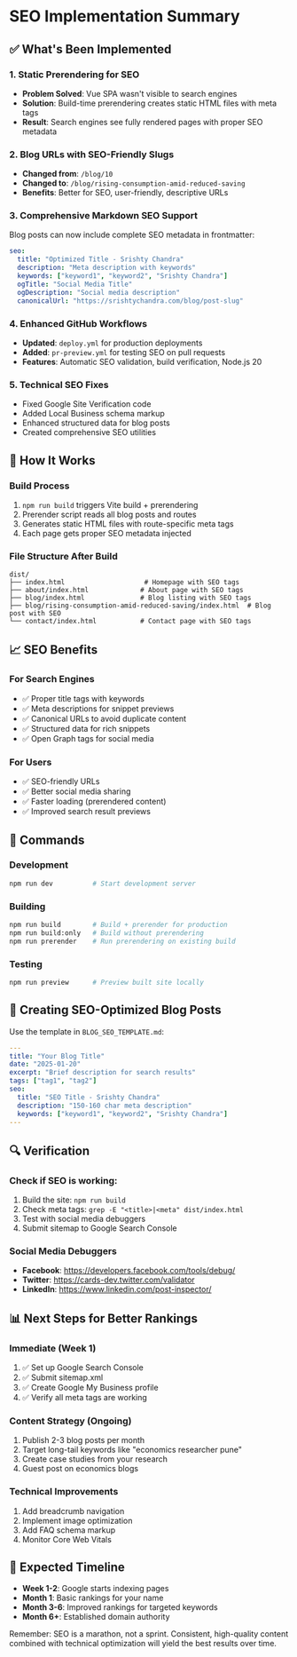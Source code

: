 # SEO Implementation Summary

## ✅ What's Been Implemented

### 1. Static Prerendering for SEO
- **Problem Solved**: Vue SPA wasn't visible to search engines
- **Solution**: Build-time prerendering creates static HTML files with meta tags
- **Result**: Search engines see fully rendered pages with proper SEO metadata

### 2. Blog URLs with SEO-Friendly Slugs
- **Changed from**: `/blog/10` 
- **Changed to**: `/blog/rising-consumption-amid-reduced-saving`
- **Benefits**: Better for SEO, user-friendly, descriptive URLs

### 3. Comprehensive Markdown SEO Support
Blog posts can now include complete SEO metadata in frontmatter:
```yaml
seo:
  title: "Optimized Title - Srishty Chandra"
  description: "Meta description with keywords"
  keywords: ["keyword1", "keyword2", "Srishty Chandra"]
  ogTitle: "Social Media Title"
  ogDescription: "Social media description"
  canonicalUrl: "https://srishtychandra.com/blog/post-slug"
```

### 4. Enhanced GitHub Workflows
- **Updated**: `deploy.yml` for production deployments
- **Added**: `pr-preview.yml` for testing SEO on pull requests
- **Features**: Automatic SEO validation, build verification, Node.js 20

### 5. Technical SEO Fixes
- Fixed Google Site Verification code
- Added Local Business schema markup
- Enhanced structured data for blog posts
- Created comprehensive SEO utilities

## 🚀 How It Works

### Build Process
1. `npm run build` triggers Vite build + prerendering
2. Prerender script reads all blog posts and routes
3. Generates static HTML files with route-specific meta tags
4. Each page gets proper SEO metadata injected

### File Structure After Build
```
dist/
├── index.html                    # Homepage with SEO tags
├── about/index.html             # About page with SEO tags
├── blog/index.html              # Blog listing with SEO tags
├── blog/rising-consumption-amid-reduced-saving/index.html  # Blog post with SEO
└── contact/index.html           # Contact page with SEO tags
```

## 📈 SEO Benefits

### For Search Engines
- ✅ Proper title tags with keywords
- ✅ Meta descriptions for snippet previews
- ✅ Canonical URLs to avoid duplicate content
- ✅ Structured data for rich snippets
- ✅ Open Graph tags for social media

### For Users
- ✅ SEO-friendly URLs
- ✅ Better social media sharing
- ✅ Faster loading (prerendered content)
- ✅ Improved search result previews

## 🔧 Commands

### Development
```bash
npm run dev          # Start development server
```

### Building
```bash
npm run build        # Build + prerender for production
npm run build:only   # Build without prerendering
npm run prerender    # Run prerendering on existing build
```

### Testing
```bash
npm run preview      # Preview built site locally
```

## 📝 Creating SEO-Optimized Blog Posts

Use the template in `BLOG_SEO_TEMPLATE.md`:

```yaml
---
title: "Your Blog Title"
date: "2025-01-20"
excerpt: "Brief description for search results"
tags: ["tag1", "tag2"]
seo:
  title: "SEO Title - Srishty Chandra"
  description: "150-160 char meta description"
  keywords: ["keyword1", "keyword2", "Srishty Chandra"]
---
```

## 🔍 Verification

### Check if SEO is working:
1. Build the site: `npm run build`
2. Check meta tags: `grep -E "<title>|<meta" dist/index.html`
3. Test with social media debuggers
4. Submit sitemap to Google Search Console

### Social Media Debuggers
- **Facebook**: https://developers.facebook.com/tools/debug/
- **Twitter**: https://cards-dev.twitter.com/validator
- **LinkedIn**: https://www.linkedin.com/post-inspector/

## 📊 Next Steps for Better Rankings

### Immediate (Week 1)
1. ✅ Set up Google Search Console
2. ✅ Submit sitemap.xml
3. ✅ Create Google My Business profile
4. ✅ Verify all meta tags are working

### Content Strategy (Ongoing)
1. Publish 2-3 blog posts per month
2. Target long-tail keywords like "economics researcher pune"
3. Create case studies from your research
4. Guest post on economics blogs

### Technical Improvements
1. Add breadcrumb navigation
2. Implement image optimization
3. Add FAQ schema markup
4. Monitor Core Web Vitals

## 🎯 Expected Timeline

- **Week 1-2**: Google starts indexing pages
- **Month 1**: Basic rankings for your name
- **Month 3-6**: Improved rankings for targeted keywords
- **Month 6+**: Established domain authority

Remember: SEO is a marathon, not a sprint. Consistent, high-quality content combined with technical optimization will yield the best results over time.